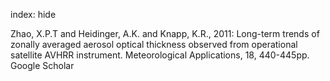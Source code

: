 index: hide

<div class="Citation">

  <div class="Citation-body">
    <div class="Citation-text">Zhao, X.P.T and Heidinger, A.K. and Knapp, K.R., 2011: Long-term trends of zonally averaged aerosol optical thickness observed from operational satellite AVHRR instrument. <span class="Article-journal">Meteorological Applications, </span><span class="Article-volume">18, </span>440-445pp.</div>
    <div class="Citation-links">
      <div class="CitationLink" data-href="https://scholar.google.com/scholar?q=Long-term+trends+of+zonally+averaged+aerosol+optical+thickness+observed+from+operational+satellite+AVHRR+instrument">
        <div class="CitationLink-icon CitationLink-Scholar"></div>
        <div class="CitationLink-text">Google Scholar</div>
      </div>
    </div>
  </div>
</div>


<div class="Citation-copy">

</div>